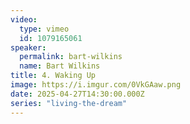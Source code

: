 ```yaml
---
video:
  type: vimeo
  id: 1079165061
speaker:
  permalink: bart-wilkins
  name: Bart Wilkins
title: 4. Waking Up
image: https://i.imgur.com/0VkGAaw.png
date: 2025-04-27T14:30:00.000Z
series: "living-the-dream"
---
```

